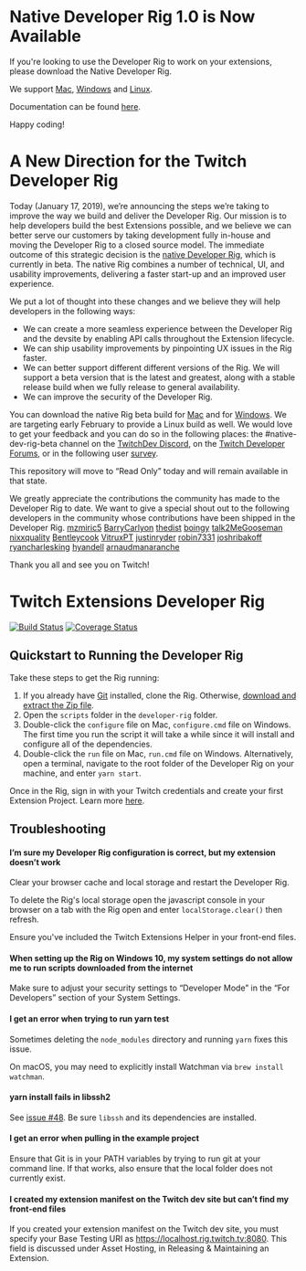 # Native Developer Rig 1.0 is Now Available
If you're looking to use the Developer Rig to work on your extensions, please download the Native Developer Rig.

We support [Mac](https://developer-rig.twitchcdn.net/Twitch%20Developer%20Rig.dmg), [Windows](https://developer-rig.twitchcdn.net/Twitch%20Developer%20Rig%20Setup.exe) and [Linux](https://developer-rig.twitchcdn.net/developer-rig-x86_64.AppImage).

Documentation can be found [here](https://dev.twitch.tv/docs/extensions/rig/).

Happy coding!

# A New Direction for the Twitch Developer Rig
Today (January 17, 2019), we’re announcing the steps we’re taking to improve the way we build and deliver the Developer Rig.  Our mission is to help developers build the best Extensions possible, and we believe we can better serve our customers by taking development fully in-house and moving the Developer Rig to a closed source model.  The immediate outcome of this strategic decision is the [native Developer Rig](https://discuss.dev.twitch.tv/t/announcing-the-native-developer-rig-beta/19126), which is currently in beta.  The native Rig combines a number of technical, UI, and usability improvements, delivering a faster start-up and an improved user experience.

We put a lot of thought into these changes  and we believe they will help developers in the following ways:
* We can create a more seamless experience between the Developer Rig and the devsite by enabling API calls throughout the Extension lifecycle.
* We can ship usability improvements by pinpointing UX issues in the Rig faster.
* We can better support different different versions of the Rig.  We will support a beta version that is the latest and greatest, along with a stable release build when we fully release to general availability.
* We can improve the security of the Developer Rig.

You can download the native Rig beta build for [Mac](https://s3-us-west-2.amazonaws.com/developer-rig-install-update-development/Twitch+Developer+Rig-0.9.5.dmg) and for [Windows](https://s3-us-west-2.amazonaws.com/developer-rig-install-update-development/Twitch+Developer+Rig+Setup+0.9.5.exe).  We are targeting early February to provide a Linux build as well.  We would love to get your feedback and you can do so in the following places: the #native-dev-rig-beta channel on the [TwitchDev Discord](https://link.twitch.tv/devchat), on the [Twitch Developer Forums](https://discuss.dev.twitch.tv/c/extensions), or in the following user [survey](https://goo.gl/forms/Cm4QvBDP2MHM70263).

This repository will move to “Read Only” today and will remain available in that state.    

We greatly appreciate the contributions the community has made to the Developer Rig to date. We want to give a special shout out to the following developers in the community whose contributions have been shipped in the Developer Rig. 
[mzmiric5](https://github.com/mzmiric5)
[BarryCarlyon](https://github.com/BarryCarlyon)
[thedist](https://github.com/thedist)
[boingy](https://github.com/boingy)
[talk2MeGooseman](https://github.com/talk2MeGooseman)
[nixxquality](https://github.com/nixxquality)
[Bentleycook](https://github.com/Bentleycook)
[VitruxPT](https://github.com/VitruxPT)
[justinryder](https://github.com/justinryder)
[robin7331](https://github.com/robin7331)
[joshribakoff](https://github.com/joshribakoff)
[ryancharlesking](https://github.com/ryancharlesking)
[hyandell](https://github.com/hyandell)
[arnaudmanaranche](https://github.com/arnaudmanaranche)

Thank you all and see you on Twitch!

# Twitch Extensions Developer Rig
[![Build Status](https://travis-ci.org/twitchdev/developer-rig.svg?branch=master)](https://travis-ci.org/twitchdev/developer-rig) [![Coverage Status](https://coveralls.io/repos/github/twitchdev/developer-rig/badge.svg)](https://coveralls.io/github/twitchdev/developer-rig)

## Quickstart to Running the Developer Rig
Take these steps to get the Rig running:

1.  If you already have [Git](https://git-scm.com/download) installed, clone the Rig.  Otherwise, [download and extract the Zip file](https://github.com/twitchdev/developer-rig/archive/master.zip).
2.  Open the `scripts` folder in the `developer-rig` folder.
3.  Double-click the `configure` file on Mac, `configure.cmd` file on Windows.  The first time you run the script it will take a while since it will install and configure all of the dependencies.
4. Double-click the `run` file on Mac, `run.cmd` file on Windows.  Alternatively, open a terminal, navigate to the root folder of the Developer Rig on your machine, and enter `yarn start`.

Once in the Rig, sign in with your Twitch credentials and create your first Extension Project.  Learn more [here](https://dev.twitch.tv/docs/extensions/rig/).


## Troubleshooting

#### I’m sure my Developer Rig configuration is correct, but my extension doesn’t work
Clear your browser cache and local storage and restart the Developer Rig.

To delete the Rig's local storage open the javascript console in your browser on a tab with the Rig open and enter `localStorage.clear()` then refresh.

Ensure you've included the Twitch Extensions Helper in your front-end files.

#### When setting up the Rig on Windows 10, my system settings do not allow me to run scripts downloaded from the internet
Make sure to adjust your security settings to “Developer Mode” in the “For Developers” section of your System Settings.

#### I get an error when trying to run yarn test
Sometimes deleting the `node_modules` directory and running `yarn` fixes this issue.

On macOS, you may need to explicitly install Watchman via `brew install watchman`.

#### yarn install fails in libssh2
See [issue #48](https://github.com/twitchdev/developer-rig/issues/48). Be sure `libssh` and its dependencies are installed.

#### I get an error when pulling in the example project
Ensure that Git is in your PATH variables by trying to run git at your command line. If that works, also ensure that the local folder does not currently exist.

#### I created my extension manifest on the Twitch dev site but can’t find my front-end files
If you created your extension manifest on the Twitch dev site, you must specify your Base Testing URI as https://localhost.rig.twitch.tv:8080. This field is discussed under Asset Hosting, in Releasing & Maintaining an Extension.
